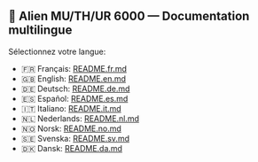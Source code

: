 ## 🌌 Alien MU/TH/UR 6000 — Documentation multilingue

Sélectionnez votre langue:

- 🇫🇷 Français: [README.fr.md](README.fr.md)
- 🇬🇧 English: [README.en.md](README.en.md)
- 🇩🇪 Deutsch: [README.de.md](README.de.md)
- 🇪🇸 Español: [README.es.md](README.es.md)
- 🇮🇹 Italiano: [README.it.md](README.it.md)
- 🇳🇱 Nederlands: [README.nl.md](README.nl.md)
- 🇳🇴 Norsk: [README.no.md](README.no.md)
- 🇸🇪 Svenska: [README.sv.md](README.sv.md)
- 🇩🇰 Dansk: [README.da.md](README.da.md)
